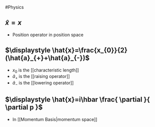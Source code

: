 #Physics 
## $\displaystyle \hat{x}=x$
* Position operator in position space
## $\displaystyle \hat{x}=\frac{x_{0}}{2}(\hat{a}_{+}+\hat{a}_{-})$
* $\displaystyle x_{0}$ is the [[characteristic length]]
* $\displaystyle \hat{a}_{+}$ is the [[raising operator]]
* $\displaystyle \hat{a}_{-}$ is the [[lowering operator]]
## $\displaystyle \hat{x}=i\hbar \frac{ \partial  }{ \partial p }$
* In [[Momentum Basis|momentum space]]